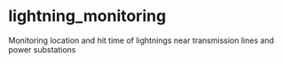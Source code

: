 # lightning_monitoring
Monitoring location and hit time of lightnings near transmission lines and power substations
